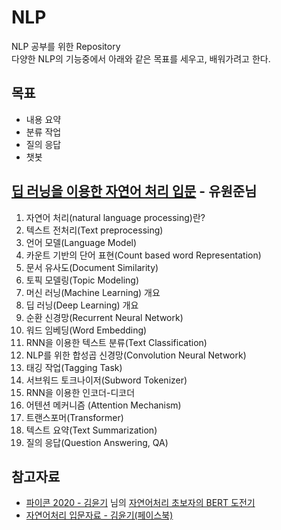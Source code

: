# NLP
NLP 공부를 위한 Repository  
다양한 NLP의 기능중에서 아래와 같은 목표를 세우고, 배워가려고 한다.

## 목표
  - 내용 요약
  - 분류 작업
  - 질의 응답
  - 챗봇


## [딥 러닝을 이용한 자연어 처리 입문](https://wikidocs.net/book/2155) - 유원준님

1. 자연어 처리(natural language processing)란?
2. 텍스트 전처리(Text preprocessing)
3. 언어 모델(Language Model)
4. 카운트 기반의 단어 표현(Count based word Representation)
05. 문서 유사도(Document Similarity)
06. 토픽 모델링(Topic Modeling)
07. 머신 러닝(Machine Learning) 개요
08. 딥 러닝(Deep Learning) 개요
09. 순환 신경망(Recurrent Neural Network)
10. 워드 임베딩(Word Embedding)
11. RNN을 이용한 텍스트 분류(Text Classification)
12. NLP를 위한 합성곱 신경망(Convolution Neural Network)
13. 태깅 작업(Tagging Task)
14. 서브워드 토크나이저(Subword Tokenizer)
15. RNN을 이용한 인코더-디코더
16. 어텐션 메커니즘 (Attention Mechanism)
17. 트랜스포머(Transformer)
18. 텍스트 요약(Text Summarization)
19. 질의 응답(Question Answering, QA)

## 참고자료
 - [파이콘 2020 - 김윤기](https://www.facebook.com/groups/255834461424286/user/100013474180285/) 님의 [자연어처리 초보자의 BERT 도전기](https://www.youtube.com/watch?v=6JyuhLDopb0)
 - [자연어처리 입문자료 - 김윤기(페이스북)](https://www.facebook.com/groups/255834461424286/user/100013474180285)

